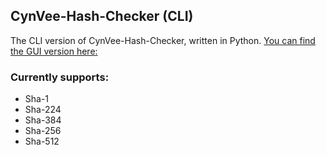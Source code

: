 ## CynVee-Hash-Checker (CLI)

The CLI version of CynVee-Hash-Checker, written in Python.
[You can find the GUI version here: ](https://github.com/Cyncrovee/CynVee-Hash-Checker)

### Currently supports:
- Sha-1
- Sha-224
- Sha-384
- Sha-256
- Sha-512
